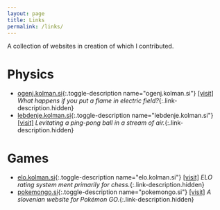 ```yaml
---
layout: page
title: Links
permalink: /links/
---
```


A collection of websites in creation of which I contributed.

# Physics

* [ogenj.kolman.si](#ogenj.kolman.si){:.toggle-description name="ogenj.kolman.si"} [[visit]](http://ogenj.kolman.si/)
    *What happens if you put a flame in electric field?*{:.link-description.hidden}
* [lebdenje.kolman.si](#lebdenje.kolman.si){:.toggle-description name="lebdenje.kolman.si"} [[visit]](http://lebdenje.kolman.si/)
    *Levitating a ping-pong ball in a stream of air.*{:.link-description.hidden}

# Games

* [elo.kolman.si](#elo.kolman.si){:.toggle-description name="elo.kolman.si"} [[visit]](http://elo.kolman.si)
    *ELO rating system ment primarily for chess.*{:.link-description.hidden}
* [pokemongo.si](#pokemongo.si){:.toggle-description name="pokemongo.si"} [[visit]](http://pokemongo.si)
    *A slovenian website for Pokémon GO.*{:.link-description.hidden}

<script>
    function toggleDescription(event) {
        event.preventDefault();
        event.target.parentElement.querySelector('.link-description').classList.toggle('hidden');
    }
    document.querySelectorAll('.toggle-description').forEach(function(el){
        el.addEventListener('click', toggleDescription, false);
    });
</script>
